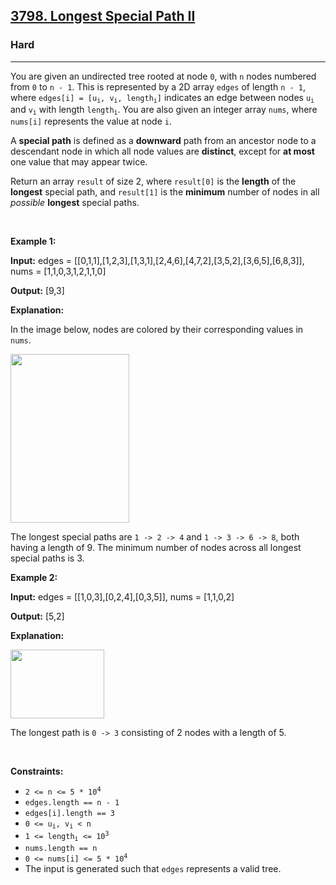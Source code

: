 <h2><a href="https://leetcode.com/problems/longest-special-path-ii">3798. Longest Special Path II</a></h2><h3>Hard</h3><hr><p>You are given an undirected tree rooted at node <code>0</code>, with <code>n</code> nodes numbered from <code>0</code> to <code>n - 1</code>. This is represented by a 2D array <code>edges</code> of length <code>n - 1</code>, where <code>edges[i] = [u<sub>i</sub>, v<sub>i</sub>, length<sub>i</sub>]</code> indicates an edge between nodes <code>u<sub>i</sub></code> and <code>v<sub>i</sub></code> with length <code>length<sub>i</sub></code>. You are also given an integer array <code>nums</code>, where <code>nums[i]</code> represents the value at node <code>i</code>.</p>

<p>A <strong>special path</strong> is defined as a <strong>downward</strong> path from an ancestor node to a descendant node in which all node values are <strong>distinct</strong>, except for <strong>at most</strong> one value that may appear twice.</p>

<p>Return an array <code data-stringify-type="code">result</code> of size 2, where <code>result[0]</code> is the <b data-stringify-type="bold">length</b> of the <strong>longest</strong> special path, and <code>result[1]</code> is the <b data-stringify-type="bold">minimum</b> number of nodes in all <i data-stringify-type="italic">possible</i> <strong>longest</strong> special paths.</p>

<p>&nbsp;</p>
<p><strong class="example">Example 1:</strong></p>

<div class="example-block">
<p><strong>Input:</strong> <span class="example-io">edges = [[0,1,1],[1,2,3],[1,3,1],[2,4,6],[4,7,2],[3,5,2],[3,6,5],[6,8,3]], nums = [1,1,0,3,1,2,1,1,0]</span></p>

<p><strong>Output:</strong> <span class="example-io">[9,3]</span></p>

<p><strong>Explanation:</strong></p>

<p>In the image below, nodes are colored by their corresponding values in <code>nums</code>.</p>

<p><img alt="" src="https://assets.leetcode.com/uploads/2025/02/18/e1.png" style="width: 190px; height: 270px;" /></p>

<p>The longest special paths are <code>1 -&gt; 2 -&gt; 4</code> and <code>1 -&gt; 3 -&gt; 6 -&gt; 8</code>, both having a length of 9. The minimum number of nodes across all longest special paths is 3.</p>
</div>

<p><strong class="example">Example 2:</strong></p>

<div class="example-block">
<p><strong>Input:</strong> <span class="example-io">edges = [[1,0,3],[0,2,4],[0,3,5]], nums = [1,1,0,2]</span></p>

<p><strong>Output:</strong> <span class="example-io">[5,2]</span></p>

<p><strong>Explanation:</strong></p>

<p><img alt="" src="https://assets.leetcode.com/uploads/2025/02/18/e2.png" style="width: 150px; height: 110px;" /></p>

<p>The longest path is <code>0 -&gt; 3</code> consisting of 2 nodes with a length of 5.</p>
</div>

<p>&nbsp;</p>
<p><strong>Constraints:</strong></p>

<ul>
	<li><code>2 &lt;= n &lt;= 5 * 10<sup><span style="font-size: 10.8333px;">4</span></sup></code></li>
	<li><code>edges.length == n - 1</code></li>
	<li><code>edges[i].length == 3</code></li>
	<li><code>0 &lt;= u<sub>i</sub>, v<sub>i</sub> &lt; n</code></li>
	<li><code>1 &lt;= length<sub>i</sub> &lt;= 10<sup>3</sup></code></li>
	<li><code>nums.length == n</code></li>
	<li><code>0 &lt;= nums[i] &lt;= 5 * 10<sup>4</sup></code></li>
	<li>The input is generated such that <code>edges</code> represents a valid tree.</li>
</ul>
